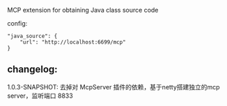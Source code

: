 MCP extension for obtaining Java class source code <br>

config:
```
"java_source": {
    "url": "http://localhost:6699/mcp"
}
```

## changelog:
1.0.3-SNAPSHOT:
去掉对 McpServer 插件的依赖，基于netty搭建独立的mcp server，监听端口 8833